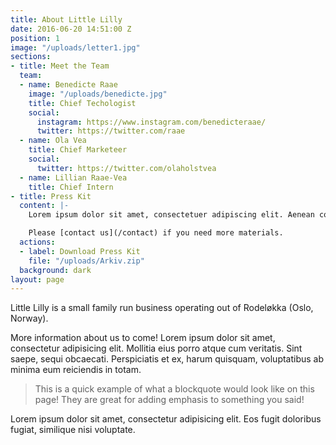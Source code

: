 ```yaml
---
title: About Little Lilly
date: 2016-06-20 14:51:00 Z
position: 1
image: "/uploads/letter1.jpg"
sections:
- title: Meet the Team
  team:
  - name: Benedicte Raae
    image: "/uploads/benedicte.jpg"
    title: Chief Techologist
    social:
      instagram: https://www.instagram.com/benedicteraae/
      twitter: https://twitter.com/raae
  - name: Ola Vea
    title: Chief Marketeer
    social:
      twitter: https://twitter.com/olaholstvea
  - name: Lillian Raae-Vea
    title: Chief Intern
- title: Press Kit
  content: |-
    Lorem ipsum dolor sit amet, consectetuer adipiscing elit. Aenean commodo ligula eget dolor. Aenean massa. Cum sociis natoque penatibus et magnis dis parturient montes, nascetur ridiculus mus. Donec quam felis, ultricies nec.

    Please [contact us](/contact) if you need more materials.
  actions:
  - label: Download Press Kit
    file: "/uploads/Arkiv.zip"
  background: dark
layout: page
---
```


Little Lilly is a small family run business operating out of Rodeløkka (Oslo, Norway).

More information about us to come! Lorem ipsum dolor sit amet, consectetur adipisicing elit. Mollitia eius porro atque cum veritatis. Sint saepe, sequi obcaecati. Perspiciatis et ex, harum quisquam, voluptatibus ab minima eum reiciendis in totam. 

> This is a quick example of what a blockquote would look like on this page! They are great for adding emphasis to something you said!

Lorem ipsum dolor sit amet, consectetur adipisicing elit. Eos fugit doloribus fugiat, similique nisi voluptate.